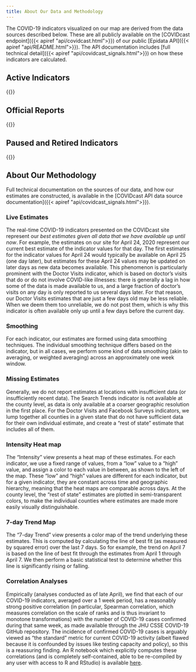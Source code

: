 ```yaml
---
title: About Our Data and Methodology
---
```


The COVID-19 indicators visualized on our map are derived from the data sources described below. These are all publicly available on the [COVIDcast endpoint]({{< apiref "api/covidcast.html">}}) of our public [Epidata API]({{< apiref "api/README.html">}}). The API documentation includes [full technical detail]({{< apiref "api/covidcast_signals.html">}}) on how these indicators are calculated.

## Active Indicators

{{<indicators category="active" >}}

## Official Reports

{{<indicators category="official" >}}

## Paused and Retired Indicators

{{<indicators category="archived" >}}

## About Our Methodology

Full technical documentation on the sources of our data, and how our estimates are constructed, is available in the [COVIDcast API data source documentation]({{< apiref "api/covidcast_signals.html">}}).

### Live Estimates

The real-time COVID-19 indicators presented on the COVIDcast site represent our _best estimates given all data that we have available up until now_. For example, the estimates on our site for April 24, 2020 represent our current best estimate of the indicator values for that day. The first estimates for the indicator values for April 24 would typically be available on April 25 (one day later), but estimates for these April 24 values may be updated on later days as new data becomes available. This phenomenon is particularly prominent with the Doctor Visits indicator, which is based on doctor’s visits that do or do not involve COVID-like illnesses: there is generally a lag in how some of the data is made available to us, and a large fraction of doctor’s visits on any day is only reported to us several days later. For that reason, our Doctor Visits estimates that are just a few days old may be less reliable. When we deem them too unreliable, we do not post them, which is why this indicator is often available only up until a few days before the current day.

### Smoothing

For each indicator, our estimates are formed using data smoothing techniques. The individual smoothing technique differs based on the indicator, but in all cases, we perform some kind of data smoothing (akin to averaging, or weighted averaging) across an approximately one week window.

### Missing Estimates

Generally, we do not report estimates at locations with insufficient data (or insufficiently recent data). The Search Trends indicator is not available at the county level, as data is only available at a coarser geographic resolution in the first place. For the Doctor Visits and Facebook Surveys indicators, we lump together all counties in a given state that do not have sufficient data for their own individual estimate, and create a “rest of state” estimate that includes all of them.

### Intensity Heat map

The “Intensity” view presents a heat map of these estimates. For each indicator, we use a fixed range of values, from a “low” value to a “high” value, and assign a color to each value in between, as shown to the left of the map. These “low” and “high” values are different for each indicator, but for a given indicator, they are constant across time and geographic hierarchy, meaning that the heat maps are comparable across days. At the county level, the “rest of state” estimates are plotted in semi-transparent colors, to make the individual counties where estimates are made more easily visually distinguishable.

### 7-day Trend Map

The “7-day Trend” view presents a color map of the trend underlying these estimates. This is computed by calculating the line of best fit (as measured by squared error) over the last 7 days. So for example, the trend on April 7 is based on the line of best fit through the estimates from April 1 through April 7. We then perform a basic statistical test to determine whether this line is significantly rising or falling.

### Correlation Analyses

Empirically (analyses conducted as of late April), we find that each of our COVID-19 indicators, averaged over a 1 week period, has a reasonably strong positive correlation (in particular, Spearman correlation, which measures correlation on the scale of ranks and is thus invariant to monotone transformations) with the number of COVID-19 cases confirmed during that same week, as made available through the JHU CSSE COVID-19 GitHub repository. The incidence of confirmed COVID-19 cases is arguably viewed as “the standard” metric for current COVID-19 activity (albeit flawed because it is confounded by issues like testing capacity and policy), so this is a reassuring finding. An R notebook which explicitly computes these correlations (and is completely self-contained, able to be re-compiled by any user with access to R and RStudio) is available [here](https://cmu-delphi.github.io/covidcast/R-notebooks/signal_correlations.html).

